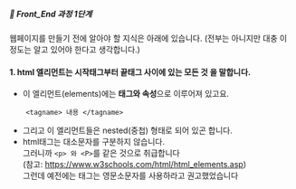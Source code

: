 ##### 🍑  Front_End 과정 1단계 

웹페이지를 만들기 전에 알아야 할 지식은 아래에 있습니다. (전부는 아니지만 대충 이 정도는 알고 있어야 한다고 생각합니다.)

#### 1. html 엘리먼트는 시작태그부터 끝태그 사이에 있는 모든 것 을 말합니다. 
- 이 엘리먼트(elements)에는 **태그와 속성**으로 이루어져 있고요.  
```
    <tagname> 내용 </tagname>
 ```
- 그리고 이 엘리먼트들은 nested(중첩) 형태로 되어 있곤 합니다.
- html태그는 대소문자를 구분하지 않습니다.  
그러니까 ```<p> 와 <P>```를 같은 것으로 취급합니다  
(참고: https://www.w3schools.com/html/html_elements.asp)  
그런데 예전에는 태그는 영문소문자를 사용하라고 권고했었습니다 


